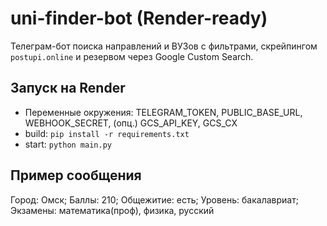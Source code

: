 # uni-finder-bot (Render-ready)

Телеграм-бот поиска направлений и ВУЗов с фильтрами, скрейпингом `postupi.online` и резервом через Google Custom Search.

## Запуск на Render
- Переменные окружения: TELEGRAM_TOKEN, PUBLIC_BASE_URL, WEBHOOK_SECRET, (опц.) GCS_API_KEY, GCS_CX
- build: `pip install -r requirements.txt`
- start: `python main.py`

## Пример сообщения
Город: Омск; Баллы: 210; Общежитие: есть; Уровень: бакалавриат; Экзамены: математика(проф), физика, русский
